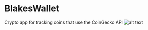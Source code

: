 # BlakesWallet
Crypto app for tracking coins that use the CoinGecko API
![alt text](https://seanblake.info/img/portfolio/blakewallet/blakeswallet.gif)
